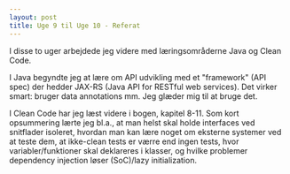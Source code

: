 ```yaml
---
layout: post
title: Uge 9 til Uge 10 - Referat
---
```

I disse to uger arbejdede jeg videre med læringsområderne Java og Clean Code.

I Java begyndte jeg at lære om API udvikling med et "framework" (API spec) der hedder JAX-RS (Java API for RESTful web services). Det virker smart: bruger data annotations mm. Jeg glæder mig til at bruge det.

I Clean Code har jeg læst videre i bogen, kapitel 8-11. Som kort opsummering lærte jeg bl.a., at man helst skal holde interfaces ved snitflader isoleret, hvordan man kan lære noget om eksterne systemer ved at teste dem, at ikke-clean tests er værre end ingen tests, hvor variabler/funktioner skal deklareres i klasser, og hvilke problemer dependency injection løser (SoC)/lazy initialization.
